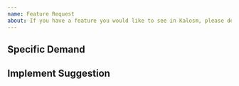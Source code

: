 ```yaml
---
name: Feature Request
about: If you have a feature you would like to see in Kalosm, please describe it in detail here.
---
```


## Specific Demand

<!--
What feature do you need, please describe it in detail.
-->

## Implement Suggestion

<!--
If you have any suggestion for complete this feature, you can tell us.
-->